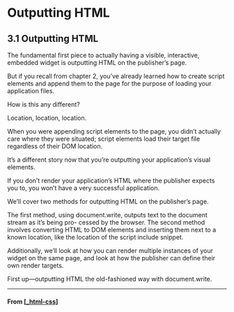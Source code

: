 # Outputting HTML

## 3.1 Outputting HTML

The fundamental first piece to actually having a visible, interactive, embedded widget
is outputting HTML on the publisher’s page.

But if you recall from chapter 2, you’ve already learned how to create script elements and append them to the page for the purpose of loading your application files.

How is this any different?

Location, location, location.

When you were appending script elements to the page, you didn’t actually care where they were situated; script elements load their target file regardless of their DOM location.

It’s a different story now that you’re outputting your application’s visual elements.

If you don’t render your application’s HTML where the publisher expects you to, you won’t have a very successful application.

We’ll cover two methods for outputting HTML on the publisher’s page.

The first method, using document.write, outputs text to the document stream as it’s being pro-
cessed by the browser. The second method involves converting HTML to DOM elements and inserting them next to a known location, like the location of the script include snippet.

Additionally, we’ll look at how you can render multiple instances of your widget on the same page, and look at how the publisher can define their own render targets.

First up—outputting HTML the old-fashioned way with document.write.

---

#### From [[_html-css]]

[//begin]: # "Autogenerated link references for markdown compatibility"
[_html-css]: ../_html-css "3️⃣ HTML & CSS"
[//end]: # "Autogenerated link references"
